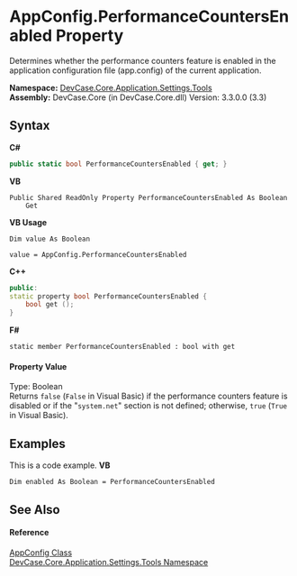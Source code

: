 # AppConfig.PerformanceCountersEnabled Property 
 

Determines whether the performance counters feature is enabled in the application configuration file (app.config) of the current application.

**Namespace:**&nbsp;<a href="N_DevCase_Core_Application_Settings_Tools">DevCase.Core.Application.Settings.Tools</a><br />**Assembly:**&nbsp;DevCase.Core (in DevCase.Core.dll) Version: 3.3.0.0 (3.3)

## Syntax

**C#**<br />
``` C#
public static bool PerformanceCountersEnabled { get; }
```

**VB**<br />
``` VB
Public Shared ReadOnly Property PerformanceCountersEnabled As Boolean
	Get
```

**VB Usage**<br />
``` VB Usage
Dim value As Boolean

value = AppConfig.PerformanceCountersEnabled

```

**C++**<br />
``` C++
public:
static property bool PerformanceCountersEnabled {
	bool get ();
}
```

**F#**<br />
``` F#
static member PerformanceCountersEnabled : bool with get

```


#### Property Value
Type: Boolean<br />Returns `false` (`False` in Visual Basic) if the performance counters feature is disabled or if the "`system.net`" section is not defined; otherwise, `true` (`True` in Visual Basic).

## Examples
This is a code example. 
**VB**<br />
``` VB
Dim enabled As Boolean = PerformanceCountersEnabled
```


## See Also


#### Reference
<a href="T_DevCase_Core_Application_Settings_Tools_AppConfig">AppConfig Class</a><br /><a href="N_DevCase_Core_Application_Settings_Tools">DevCase.Core.Application.Settings.Tools Namespace</a><br />